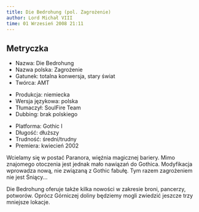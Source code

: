 ```yaml
---
title: Die Bedrohung (pol. Zagrożenie)
author: Lord Michał VIII
time: 01 Wrzesień 2008 21:11
---
```


## Metryczka

<!-- -->
- Nazwa: Die Bedrohung
- Nazwa polska: Zagrożenie
- Gatunek: totalna konwersja, stary świat
- Twórca: AMT

<!-- -->
- Produkcja: niemiecka
- Wersja językowa: polska
- Tłumaczył: SoulFire Team
- Dubbing: brak polskiego

<!-- -->
- Platforma: Gothic I
- Długość: dłuższy
- Trudność: średni/trudny
- Premiera: kwiecień 2002

Wcielamy się w postać Paranora, więźnia magicznej bariery. Mimo znajomego otoczenia jest jednak mało nawiązań do Gothica. Modyfikacja wprowadza nową, nie związaną z Gothic fabułę. Tym razem zagrożeniem nie jest Śniący...

Die Bedrohung oferuje także kilka nowości w zakresie broni, pancerzy, potworów. Oprócz Górniczej doliny będziemy mogli zwiedzić jeszcze trzy mniejsze lokacje.